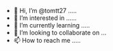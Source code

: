 - 👋 Hi, I’m @tomtt27 .....
- 👀 I’m interested in ......
- 🌱 I’m currently learning .....
- 💞️ I’m looking to collaborate on ...
- 📫 How to reach me .....

<!---
tomtt27/tomtt27 is a ✨ special ✨ repository because its `README.md` (this file) appears on your GitHub profile.
You can click the Preview link to take a look at your changes.
--->
